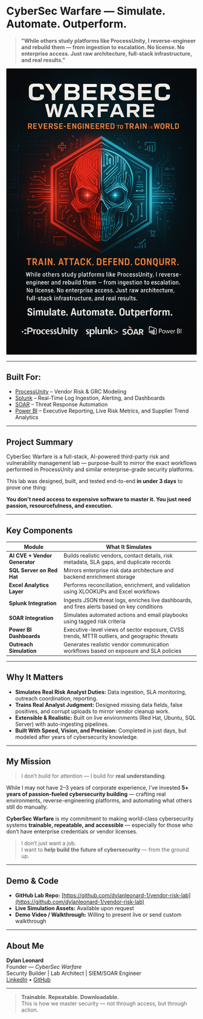 # CyberSec Warfare — Simulate. Automate. Outperform.

> **"While others study platforms like ProcessUnity, I reverse-engineer and rebuild them — from ingestion to escalation. No license. No enterprise access. Just raw architecture, full-stack infrastructure, and real results."**

![CyberSec Warfare Mission](https://github.com/dylanleonard-1/Mission-statement-/blob/main/CDC3043E-48D0-44AD-AF3F-DFFD21658683.png)

---

## Built For:

- [ProcessUnity](https://www.processunity.com/third-party-risk-management/) – Vendor Risk & GRC Modeling
- [Splunk](https://www.splunk.com/) – Real-Time Log Ingestion, Alerting, and Dashboards
- [SOAR](https://www.splunk.com/en_us/solutions/solution-areas/security-orchestration.html) – Threat Response Automation
- [Power BI](https://powerbi.microsoft.com/) – Executive Reporting, Live Risk Metrics, and Supplier Trend Analytics

---

## Project Summary

CyberSec Warfare is a full-stack, AI-powered third-party risk and vulnerability management lab — purpose-built to mirror the exact workflows performed in ProcessUnity and similar enterprise-grade security platforms.

This lab was designed, built, and tested end-to-end **in under 3 days** to prove one thing:

**You don't need access to expensive software to master it. You just need passion, resourcefulness, and execution.**

---

## Key Components

| Module | What It Simulates |
|--------|-------------------|
| **AI CVE + Vendor Generator** | Builds realistic vendors, contact details, risk metadata, SLA gaps, and duplicate records |
| **SQL Server on Red Hat** | Mirrors enterprise risk data architecture and backend enrichment storage |
| **Excel Analytics Layer** | Performs reconciliation, enrichment, and validation using XLOOKUPs and Excel workflows |
| **Splunk Integration** | Ingests JSON threat logs, enriches live dashboards, and fires alerts based on key conditions |
| **SOAR Integration** | Simulates automated actions and email playbooks using tagged risk criteria |
| **Power BI Dashboards** | Executive-level views of sector exposure, CVSS trends, MTTR outliers, and geographic threats |
| **Outreach Simulation** | Generates realistic vendor communication workflows based on exposure and SLA policies |

---

## Why It Matters

- **Simulates Real Risk Analyst Duties:** Data ingestion, SLA monitoring, outreach coordination, reporting.
- **Trains Real Analyst Judgment:** Designed missing data fields, false positives, and corrupt uploads to mirror vendor cleanup work.
- **Extensible & Realistic:** Built on live environments (Red Hat, Ubuntu, SQL Server) with auto-ingesting pipelines.
- **Built With Speed, Vision, and Precision:** Completed in just days, but modeled after years of cybersecurity knowledge.

---

## My Mission

> I don’t build for attention — I build for **real understanding**.

While I may not have 2–3 years of corporate experience, I’ve invested **5+ years of passion-fueled cybersecurity building** — crafting real environments, reverse-engineering platforms, and automating what others still do manually.

**CyberSec Warfare** is my commitment to making world-class cybersecurity systems **trainable, repeatable, and accessible** — especially for those who don’t have enterprise credentials or vendor licenses.

> I don’t just want a job.  
> I want to **help build the future of cybersecurity** — from the ground up.

---

## Demo & Code

- **GitHub Lab Repo:** [https://github.com/dylanleonard-1/vendor-risk-lab](https://github.com/dylanleonard-1/vendor-risk-lab)
- **Live Simulation Assets:** Available upon request
- **Demo Video / Walkthrough:** Willing to present live or send custom walkthrough

---

## About Me

**Dylan Leonard**  
Founder — *CyberSec Warfare*  
Security Builder | Lab Architect | SIEM/SOAR Engineer  
[LinkedIn](https://www.linkedin.com/in/your-link) • [GitHub](https://github.com/dylanleonard-1)

---

> **Trainable. Repeatable. Downloadable.**  
> This is how we master security — not through access, but through action.
